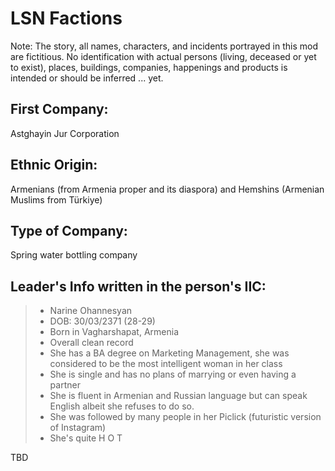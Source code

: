 # LSN Factions

Note: The story, all names, characters, and incidents portrayed in this mod are fictitious. No identification with actual persons (living, deceased or yet to exist), places, buildings, companies, happenings and products is intended or should be inferred ... yet.

## First Company:
Astghayin Jur Corporation

## Ethnic Origin: 
Armenians (from Armenia proper and its diaspora) and Hemshins (Armenian Muslims from Türkiye)

## Type of Company: 
Spring water bottling company

## Leader's Info written in the person's IIC:

>* Narine Ohannesyan
>* DOB: 30/03/2371 (28-29)
>* Born in Vagharshapat, Armenia
>* Overall clean record
>* She has a BA degree on Marketing Management, she was considered to be the most intelligent woman in her class
>* She is single and has no plans of marrying or even having a partner
>* She is fluent in Armenian and Russian language but can speak English albeit she refuses to do so.
>* She was followed by many people in her Piclick (futuristic version of Instagram)
>* She's quite H O T

TBD




